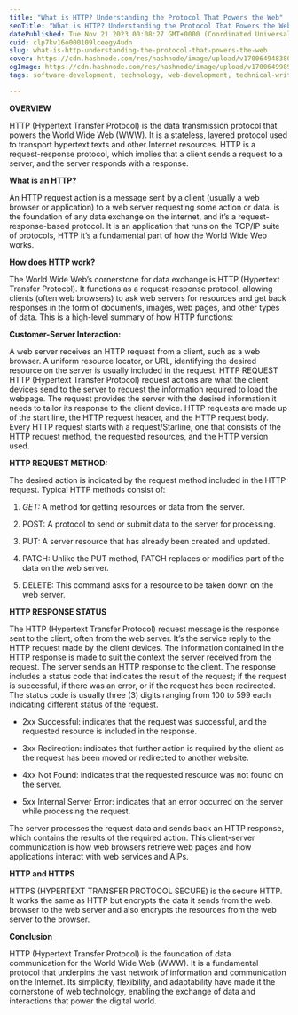 ```yaml
---
title: "What is HTTP? Understanding the Protocol That Powers the Web"
seoTitle: "What is HTTP? Understanding the Protocol That Powers the Web"
datePublished: Tue Nov 21 2023 00:08:27 GMT+0000 (Coordinated Universal Time)
cuid: clp7kv16o000109lceegy4udn
slug: what-is-http-understanding-the-protocol-that-powers-the-web
cover: https://cdn.hashnode.com/res/hashnode/image/upload/v1700649483800/4034e06b-d23b-4d71-80a5-28a4fad72b4b.png
ogImage: https://cdn.hashnode.com/res/hashnode/image/upload/v1700649989711/429ddea8-fd13-43d2-a0a8-115c82c26682.png
tags: software-development, technology, web-development, technical-writing-1

---
```


**OVERVIEW**

HTTP (Hypertext Transfer Protocol) is the data transmission protocol that powers the World Wide Web (WWW). It is a stateless, layered protocol used to transport hypertext texts and other Internet resources. HTTP is a request-response protocol, which implies that a client sends a request to a server, and the server responds with a response.

**What is an HTTP?**

An HTTP request action is a message sent by a client (usually a web browser or application) to a web server requesting some action or data. is the foundation of any data exchange on the internet, and it’s a request-response-based protocol. It is an application that runs on the TCP/IP suite of protocols, HTTP it’s a fundamental part of how the World Wide Web works.

**How does HTTP work?**

The World Wide Web’s cornerstone for data exchange is HTTP (Hypertext Transfer Protocol). It functions as a request-response protocol, allowing clients (often web browsers) to ask web servers for resources and get back responses in the form of documents, images, web pages, and other types of data. This is a high-level summary of how HTTP functions:

**Customer-Server Interaction:**

A web server receives an HTTP request from a client, such as a web browser. A uniform resource locator, or URL, identifying the desired resource on the server is usually included in the request. HTTP REQUEST HTTP (Hypertext Transfer Protocol) request actions are what the client devices send to the server to request the information required to load the webpage. The request provides the server with the desired information it needs to tailor its response to the client device. HTTP requests are made up of the start line, the HTTP request header, and the HTTP request body. Every HTTP request starts with a request/Starline, one that consists of the HTTP request method, the requested resources, and the HTTP version used.

**HTTP REQUEST METHOD:**

The desired action is indicated by the request method included in the HTTP request. Typical HTTP methods consist of:

1. *GET:* A method for getting resources or data from the server.
    
2. POST: A protocol to send or submit data to the server for processing.
    
3. PUT: A server resource that has already been created and updated.
    
4. PATCH: Unlike the PUT method, PATCH replaces or modifies part of the data on the web server.
    
5. DELETE: This command asks for a resource to be taken down on the web server.
    

**HTTP RESPONSE STATUS**

The HTTP (Hypertext Transfer Protocol) request message is the response sent to the client, often from the web server. It’s the service reply to the HTTP request made by the client devices. The information contained in the HTTP response is made to suit the context the server received from the request. The server sends an HTTP response to the client. The response includes a status code that indicates the result of the request; if the request is successful, if there was an error, or if the request has been redirected. The status code is usually three (3) digits ranging from 100 to 599 each indicating different status of the request.

* 2xx Successful: indicates that the request was successful, and the requested resource is included in the response.
    
* 3xx Redirection: indicates that further action is required by the client as the request has been moved or redirected to another website.
    
* 4xx Not Found: indicates that the requested resource was not found on the server.
    
* 5xx Internal Server Error: indicates that an error occurred on the server while processing the request.
    

The server processes the request data and sends back an HTTP response, which contains the results of the required action. This client-server communication is how web browsers retrieve web pages and how applications interact with web services and AIPs.

**HTTP and HTTPS**

HTTPS (HYPERTEXT TRANSFER PROTOCOL SECURE) is the secure HTTP. It works the same as HTTP but encrypts the data it sends from the web. browser to the web server and also encrypts the resources from the web server to the browser.

**Conclusion**

HTTP (Hypertext Transfer Protocol) is the foundation of data communication for the World Wide Web (WWW). It is a fundamental protocol that underpins the vast network of information and communication on the Internet. Its simplicity, flexibility, and adaptability have made it the cornerstone of web technology, enabling the exchange of data and interactions that power the digital world.